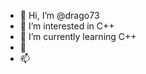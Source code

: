 - 👋 Hi, I’m @drago73
- 👀 I’m interested in C++
- 🌱 I’m currently learning C++
- 💞️ 
- 📫

<!---
drago73/drago73 is a ✨ special ✨ repository because its `README.md` (this file) appears on your GitHub profile.
You can click the Preview link to take a look at your changes.
--->
